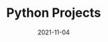 ---
title: Python Projects
date: '2021-11-04'
skills:
  - Python
issuer: LinkedIn
imageUrl: ''
certificateUrl: >-
  https://www.linkedin.com/learning/certificates/e80290986144c36e7a02ab7b018666c85009698d7f870c325b933d217cbb8316?trk=backfilled_certificate
---